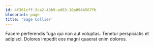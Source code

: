 ```yaml
---
id: 4f361cff-3ca2-43b9-ad83-10a094b567fb
blueprint: page
title: 'Sage Collier'
---
```

Facere perferendis fuga qui non aut voluptas. Tenetur perspiciatis et adipisci. Dolores impedit eos magni quaerat enim dolores.